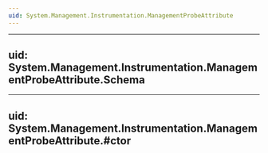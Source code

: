 ```yaml
---
uid: System.Management.Instrumentation.ManagementProbeAttribute
---
```


---
uid: System.Management.Instrumentation.ManagementProbeAttribute.Schema
---

---
uid: System.Management.Instrumentation.ManagementProbeAttribute.#ctor
---
